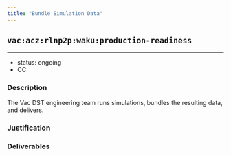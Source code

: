 ```yaml
---
title: "Bundle Simulation Data"
---
```

## `vac:acz:rlnp2p:waku:production-readiness`
---

- status: ongoing
- CC: 

### Description

The Vac DST engineering team runs simulations, bundles the resulting data, and delivers.

### Justification


### Deliverables



